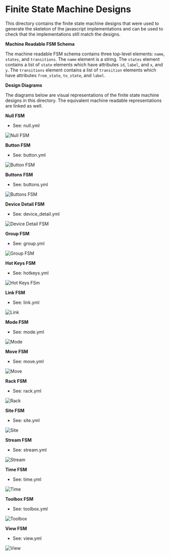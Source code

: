 
Finite State Machine Designs
============================

This directory contains the finite state machine designs that were used to
generate the skeleton of the javascript implementations and can be used to
check that the implementations still match the designs.


**Machine Readable FSM Schema**

The machine readable FSM schema contains three top-level elements: `name`, `states`, and `transitions`.
The `name` element is a string.
The `states` element contains a list of `state` elements which have attributes `id`, `label`, and `x`, and `y`.
The `transitions` element contains a list of `transition` elements which have attributes `from_state`,
`to_state`, and `label`.


**Design Diagrams**

The diagrams below are visual representations of the finite state machine designs in this directory.
The equivalent machine readable representations are linked as well.

**Null FSM**
* See: null.yml

![Null FSM](null.png)

**Button FSM**
* See: button.yml

![Button FSM](button.png)

**Buttons FSM**
* See: buttons.yml

![Buttons FSM](buttons.png)

**Device Detail FSM**
* See: device_detail.yml

![Device Detail FSM](device_detail.png)

**Group FSM**
* See: group.yml

![Group FSM](group.png)

**Hot Keys FSM**
* See: hotkeys.yml

![Hot Keys FSm](hotkeys.png)

**Link FSM**
* See: link.yml

![Link](link.png)

**Mode FSM**
* See: mode.yml

![Mode](mode.png)

**Move FSM**
* See: move.yml

![Move](move.png)

**Rack FSM**
* See: rack.yml

![Rack](rack.png)

**Site FSM**
* See: site.yml

![Site](site.png)

**Stream FSM**
* See: stream.yml

![Stream](stream.png)

**Time FSM**
* See: time.yml

![Time](time.png)

**Toolbox FSM**
* See: toolbox.yml

![Toolbox](toolbox.png)

**View FSM**
* See: view.yml

![View](view.png)
